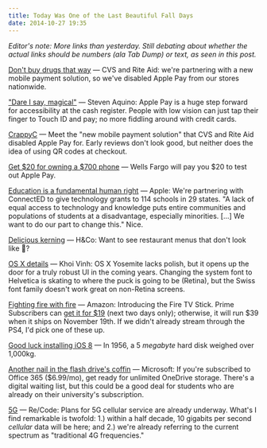 ```yaml
---
title: Today Was One of the Last Beautiful Fall Days
date: 2014-10-27 19:35
---
```

_Editor's note: More links than yesterday. Still debating about whether the actual links should be numbers (ala Tab Dump) or text, as seen in this post._

[Don't buy drugs that way](http://bits.blogs.nytimes.com/2014/10/27/daily-report-cvs-and-rite-aid-disable-apple-pay/) &mdash; CVS and Rite Aid: we're partnering with a new mobile payment solution, so we've disabled Apple Pay from our stores nationwide.

["Dare I say, magical"](http://stevensblog.org/apple-pay-rejections/) &mdash; Steven Aquino: Apple Pay is a huge step forward for accessibility at the cash register. People with low vision can just tap their finger to Touch ID and pay; no more fiddling around with credit cards.  

[CrappyC](https://itunes.apple.com/us/app/currentc/id912922036?mt=8) &mdash; Meet the "new mobile payment solution" that CVS and Rite Aid disabled Apple Pay for. Early reviews don't look good, but neither does the idea of using QR codes at checkout.

[Get $20 for owning a $700 phone](http://www.macrumors.com/2014/10/27/wells-fargo-apple-pay-credits/) &mdash; Wells Fargo will pay you $20 to test out Apple Pay.

[Education is a fundamental human right](http://www.apple.com/education/connectED/) &mdash; Apple: We're partnering with ConnectED to give technology grants to 114 schools in 29 states. "A lack of equal access to technology and knowledge puts entire communities and populations of students at a disadvantage, especially minorities. [...] We want to do our part to change this." Nice.

[Delicious kerning](http://discover.typography.com/theme/whats-cooking/font/Surveyor/) &mdash; H&amp;Co: Want to see restaurant menus that don't look like 💩?  

[OS X details](http://www.subtraction.com/2014/10/21/thoughts-on-yosemites-look-and-feel/) &mdash; Khoi Vinh: OS X Yosemite lacks polish, but it opens up the door for a truly robust UI in the coming years. Changing the system font to Helvetica is skating to where the puck is going to be (Retina), but the Swiss font family doesn't work great on non-Retina screens.

[Fighting fire with fire](http://www.anandtech.com/show/8647/amazon-announces-the-fire-tv-stick) &mdash; Amazon: Introducing the Fire TV Stick. Prime Subscribers can [get it for $19](http://amzn.com/B00GDQ0RMG) (next two days only); otherwise, it will run $39 when it ships on November 19th. If we didn't already stream through the PS4, I'd pick one of these up.

[Good luck installing iOS 8](https://twitter.com/HistoryInPics/status/519927266621788160) &mdash; In 1956, a 5 _megabyte_ hard disk weighed over 1,000kg.

[Another nail in the flash drive's coffin](https://blog.onedrive.com/office-365-onedrive-unlimited-storage/) — Microsoft: If you're subscribed to Office 365 ($6.99/mo), get ready for unlimited OneDrive storage. There's a digital waiting list, but this could be a good deal for students who are already on their university's subscription.  

[5G](http://recode.net/2014/10/27/the-race-to-5g-is-on/) &mdash; Re/Code: Plans for 5G cellular service are already underway. What's I find remarkable is twofold: 1.) within a half decade, 10 gigabits per second _cellular_ data will be here; and 2.) we're already referring to the current spectrum as "traditional 4G frequencies."
